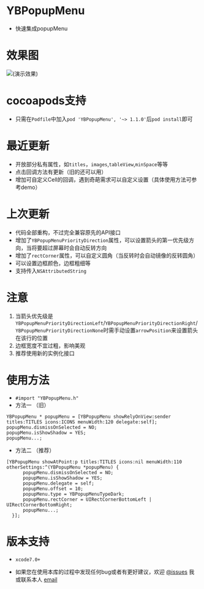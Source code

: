 # YBPopupMenu
 * 快速集成popupMenu

# 效果图
![(演示效果)](http://7xt3dd.com1.z0.glb.clouddn.com/YBPopupMenuGif.gif)

# cocoapods支持
  * 只需在`Podfile`中加入`pod 'YBPopupMenu', '~> 1.1.0'`后`pod install`即可

# 最近更新
  * 开放部分私有属性，如`titles`，`images`,`tableView`,`minSpace`等等
  * 点击回调方法有更新（旧的还可以用）
  * 增加可自定义Cell的回调，遇到奇葩需求可以自定义设置（具体使用方法可参考demo）

  
# 上次更新
  * 代码全部重构，不过完全兼容原先的API接口
  * 增加了`YBPopupMenuPriorityDirection`属性，可以设置箭头的第一优先级方向，当将要超过屏幕时会自动反转方向
  * 增加了`rectCorner`属性，可以自定义圆角（当反转时会自动镜像的反转圆角）
  * 可以设置边框颜色，边框粗细等
  * 支持传入`NSAttributedString`
  
# 注意
  1. 当箭头优先级是`YBPopupMenuPriorityDirectionLeft`/`YBPopupMenuPriorityDirectionRight`/`YBPopupMenuPriorityDirectionNone`时需手动设置`arrowPosition`来设置箭头在该行的位置
  2. 边框宽度不宜过粗，影响美观
  3. 推荐使用新的实例化接口

# 使用方法
  * `#import "YBPopupMenu.h"`
  * 方法一 （旧）
  
  ```
  YBPopupMenu * popupMenu = [YBPopupMenu showRelyOnView:sender titles:TITLES icons:ICONS menuWidth:120 delegate:self];
  popupMenu.dismissOnSelected = NO;
  popupMenu.isShowShadow = YES;
  popupMenu...;
  ```
  * 方法二 （推荐）
  
  ```
  [YBPopupMenu showAtPoint:p titles:TITLES icons:nil menuWidth:110 otherSettings:^(YBPopupMenu *popupMenu) {
        popupMenu.dismissOnSelected = NO;
        popupMenu.isShowShadow = YES;
        popupMenu.delegate = self;
        popupMenu.offset = 10;
        popupMenu.type = YBPopupMenuTypeDark;
        popupMenu.rectCorner = UIRectCornerBottomLeft | UIRectCornerBottomRight;
        popupMenu...;
    }];
  ``` 
  

# 版本支持
  * `xcode7.0+`

  * 如果您在使用本库的过程中发现任何bug或者有更好建议，欢迎 [@issues](https://github.com/lyb5834/YBPopupMenu/issues) 我或联系本人 [email](lyb5834@126.com)  

